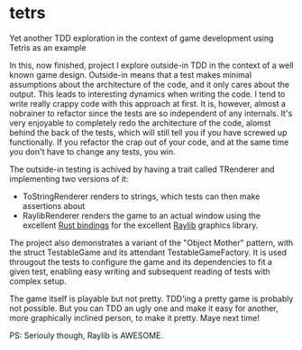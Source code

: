 # tetrs
Yet another TDD exploration in the context of game development using Tetris as an example

In this, now finished, project I explore outside-in TDD in the context of a well known game design.
Outside-in means that a test makes minimal assumptions about the architecture of the code, and it only cares
about the output. This leads to interesting dynamics when writing the code. I tend to write really crappy code
with this approach at first. It is, however, almost a nobrainer to refactor since the tests are so independent 
of any internals. It's very enjoyable to completely redo the architecture of the code, alomst behind the back of
the tests, which will still tell you if you have screwed up functionally. If you refactor the crap out of your code,
and at the same time you don't have to change any tests, you win.

The outside-in testing is achived by having a trait called TRenderer and implementing two versions of it:
- ToStringRenderer renders to strings, which tests can then make assertions about
- RaylibRenderer renders the game to an actual window using the excellent [Rust bindings](https://github.com/deltaphc/raylib-rs)
for the excellent [Raylib](https://www.raylib.com/) graphics library.

The project also demonstrates a variant of the "Object Mother" pattern, with the struct TestableGame and its attendant
TestableGameFactory. It is used througout the tests to configure the game and its dependencies to fit a given test, enabling
easy writing and subsequent reading of tests with complex setup.

The game itself is playable but not pretty.
TDD'ing a pretty game is probably not possible. But you can TDD an ugly one and make it easy for another, more graphically inclined person,
to make it pretty.
Maye next time!

PS: Seriouly though, Raylib is AWESOME.

